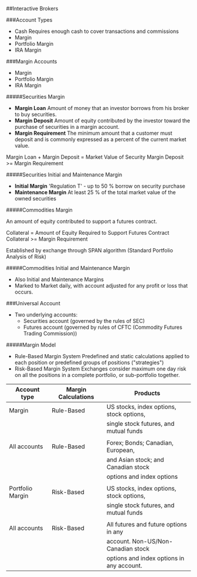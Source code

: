 ##Interactive Brokers

###Account Types

* Cash
  Requires enough cash to cover transactions and commissions
* Margin
* Portfolio Margin
* IRA Margin

###Margin Accounts

* Margin
* Portfolio Margin
* IRA Margin

#####Securities Margin

* **Margin Loan**
  Amount of money that an investor borrows from his broker to buy securities.
* **Margin Deposit**
  Amount of equity contributed by the investor toward the purchase 
  of securities in a margin account.
* **Margin Requirement**
  The minimum amount that a customer must deposit and is commonly expressed
  as a percent of the current market value.

Margin Loan + Margin Deposit = Market Value of Security
Margin Deposit >= Margin Requirement

#####Securities Initial and Maintenance Margin

* **Initial Margin**
  'Regulation T' - up to 50 % borrow on security purchase
* **Maintenance Margin**
  At least 25 % of the total market value of the owned securities

#####Commodities Margin

An amount of equity contributed to support a futures contract.

Collateral = Amount of Equity Required to Support Futures Contract
Collateral >= Margin Requirement

Established by exchange through SPAN algorithm (Standard Portfolio Analysis of Risk)

#####Commodities Initial and Maintenance Margin

* Also Initial and Maintenance Margins
* Marked to Market daily, with account adjusted for any profit or loss that occurs.

###Universal Account

* Two underlying accounts:
    - Securities account (governed by the rules of SEC)
    - Futures account (governed by rules of CFTC (Commodity Futures Trading Commission))

#####Margin Model

* Rule-Based Margin System
  Predefined and static calculations applied to each position
  or predefined groups of positions ("strategies")
* Risk-Based Margin System
  Exchanges consider maximum one day risk on all the positions 
  in a complete portfolio, or sub-portfolio together.

| Account type      | Margin Calculations   | Products                                  |
|-------------------|-----------------------|-------------------------------------------|
| Margin            | Rule-Based            | US stocks, index options, stock options,  |
|                   |                       | single stock futures, and mutual funds    |
|                   |                       |                                           |
| All accounts      | Rule-Based            | Forex; Bonds; Canadian, European,         |
|                   |                       | and Asian stock; and Canadian stock       |
|                   |                       | options and index options                 |
|                   |                       |                                           |
| Portfolio Margin  | Risk-Based            | US stocks, index options, stock options,  |
|                   |                       | single stock futures, and mutual funds    |
|                   |                       |                                           |
| All accounts      | Risk-Based            | All futures and future options in any     |
|                   |                       | account. Non-US/Non-Canadian stock        |
|                   |                       | options and index options in any account. |
